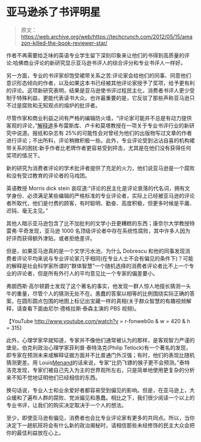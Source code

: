 # 亚马逊杀了书评明星 

> 原文：<https://web.archive.org/web/https://techcrunch.com/2012/05/15/amazon-killed-the-book-reviewer-star/>

作者不再需要给乏味的英语专业学生留下深刻印象来让他们的书得到高质量的评论:哈佛商业评论的新研究显示亚马逊书评人的综合评分和专业书评人一样好。

另一方面，专业的书评家却饱受裙带关系之苦:评论家会给他们的同事、同意他们意识形态倾向的作者，以及如果这本书已经被其他评论家授予了奖项，给予更有利的评论。这项新研究表明，结果是亚马逊使书评过程民主化，消费者书评人更少受制于特殊利益，更能代表读书大众。也许最重要的是，它反驳了那些声称亚马逊只不过是腐败和无知观点的熔炉的批评者。

尽管作家和商业利益之间有严格的编辑防火墙，“评论家可能并不总是有动力提供客观的评论，”[解释道](https://web.archive.org/web/20221209122954/http://hbswk.hbs.edu/item/6823.html)多布雷斯库、卢卡和莫塔教授在一项关于专业书评行业的新研究中说道。报纸和杂志有 25%的可能性会对曾经为他们的出版物写过文章的作者进行评论；不出所料，评论稍微积极一些。此外，专业评论受到沾沾自喜的机构裙带关系的困扰:新手作者比老牌作者更容易受到抨击，尤其是在他们没有获得任何奖项的情况下。

新的研究为消费者评论的学术批评者提供了充足的火力，他们说亚马逊是一个腐败和没有受过教育的评论者的马戏团。

英语教授 Morris dick stein 哀叹道:“评论的民主化是评论衰落的代名词，拥有文学身份、必须满足某些编辑的严格标准的专业评论者，实际上已经被亚马逊的评论者所取代，他们是付费的顾客，有时聪明、勤奋、高度积极，但更多时候是平庸、迟钝、毫无主见。”

其他人暗示亚马逊包含了比不加批判的文学小丑更糟糕的东西；康奈尔大学教授特雷弗·平奇发现，亚马逊 1000 名顶级评论者中存在系统性腐败，其中许多人因为好评而获得额外津贴，或者拒绝差评。

但是，如果亚马逊真的是一个文学污水池，为什么 Dobrescu 和他的同事发现消费者评论平均来说与专业评论家几乎相同(在专业人士不会有偏见的条件下)？可能的解释是社会科学家所谓的“群体智慧”一个随机选择的消费者评论者比不上一个专业的评论者，但是所有外行人的平均意见比一个专家的偏差要小。

弗朗西斯·高尔顿爵士发现了这个著名的事实，他发现一群人惊人地擅长猜测一头牛的重量，尽管个人的猜测无处不在。愚蠢的答案以相等的比例围绕实际正确的答案，在圆形圆点包围的地图上标记出宝藏一样的真相(关于群众智慧的有趣视频解释，请查看下面由尼尔·德格拉斯·泰森主演的 PBS 视频)。

【YouTube http://www.youtube.com/watch?v = r-fonweb0o & w = 420 & h = 315]

此外，心理学家早就知道，专家并不像他们通常被认为的那样，是客观智力严谨的堡垒。伯克利政治心理学家菲利普·泰特洛克(Philip Tetlock)有一个著名的发现，即专家在预测未来或解释证据方面并不比普通门外汉强；有时，他们的表现比随机猜测更差。用 Louis[Menand](https://web.archive.org/web/20221209122954/http://www.newyorker.com/archive/2005/12/05/051205crbo_books1)的话来说，专家“比扔飞镖的猴子更不会预测。”泰特洛克发现，专家们被自己先入为主的世界观所左右，只是简单地使用更复杂的分析来不知不觉地证明他们已经相信的东西。

换句话说，专业人士和业余爱好者都容易受到偏见的影响。但是，在亚马逊上，大众缓和了遍布人群的腐败、党派偏见和愚蠢。相比之下，我们很少阅读一个以上的专业书评，让我们的购买决定取决于一个人的想法。

至少，即使亚马逊有偏见，消费者也会比专业评论家有更多的共同点。所以，当你决定下一趟航班将会有什么新的政治揭秘时，请相信那些未经修饰的民主大众会把你的最佳利益放在心上。